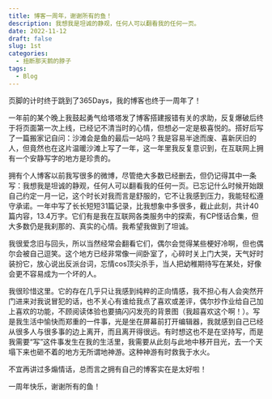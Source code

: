 ```yaml
---
title: 博客一周年，谢谢所有的鱼！
description: 我想我是坦诚的静观，任何人可以翻看我的任何一页。
date: 2022-11-12
draft: false
slug: 1st
categories:
  - 扭断那天鹅的脖子
tags:
  - Blog
---
```


页脚的计时终于跳到了365Days，我的博客也终于一周年了！

一年前的某个晚上我鼓起勇气给塔塔发了博客搭建报错有关的求助，反复爆破后终于将页面第一次上线，已经记不清当时的心情，但想必一定是极喜悦的。搭好后写了一篇搬家记自问：沙滩会是鱼的最后一站吗？我是容易半途而废、喜新厌旧的人，但竟然也在这片温暖沙滩上写了一年，这一年里我反复意识到，在互联网上拥有一个安静写字的地方是珍贵的。

拥有个人博客以前我写很多的微博，尽管绝大多数已经删去，但仍记得其中一条写：我想我是坦诚的静观，任何人可以翻看我的任何一页。已忘记什么时候开始跟自己约定一月一记，这个时长对我而言是舒服的，它不让我感到压力，我能轻松遵守承诺。一年中写了长长短短31篇记录，比我想象中多很多，截止此刻，共计40篇内容，13.4万字。它们有是我在互联网各类服务中的探索，有CP怪话合集，但大多数仍是我刹那的、真实的心情。我希望我做到了坦诚。

我很爱念旧与回头，所以当然经常会翻看它们，偶尔会觉得某些梗好冷啊，但也偶尔会被自己逗笑。这个地方已经非常像一间卧室了，心碎时关上门大哭，天气好时装扮它，放心说出反派台词，忘情cos顶尖杀手，当人把幼稚期待写在某处，好像会更不容易成为一个坏的人。

我很珍惜这里。它的存在几乎只让我感到纯粹的正向情感，我不担心有人会突然开门进来对我说冒犯的话，也不关心有谁给我点了喜欢或差评，偶尔抄作业给自己加上喜欢的功能，不顾阅读体验也要搞闪闪发亮的背景图（我超喜欢这个啊！）。写是我生活中愉快而郑重的一件事，光是坐在屏幕前打开编辑器，我就感到自己已经从很多人与很多事的边上离开，而且离开得很远。有时想这也不是在坚持写，而是我需要“写”这件事发生在我的生活里，我需要从此刻与此地中移开目光，去一个天塌下来也砸不着的地方无所谓地神游。这种神游有时救我于水火。

不宜再讲过多煽情话，总而言之拥有自己的博客实在是太好啦！

一周年快乐，谢谢所有的鱼！